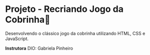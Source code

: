 # Projeto - Recriando Jogo da Cobrinha:snake:

Desenvolvendo o clássico jogo da cobrinha utilizando HTML, CSS e JavaScript.

**Instrutora** DIO: Gabriela Pinheiro

